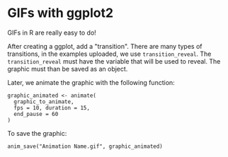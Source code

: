 # GIFs with ggplot2
GIFs in R are really easy to do!

After creating a ggplot, add a "transition". There are many types of transitions, in the examples uploaded, we use `transition_reveal`.
The `transition_reveal` must have the variable that will be used to reveal. The graphic must than be saved as an object.

Later, we animate the graphic with the following function:
```
graphic_animated <- animate(
  graphic_to_animate,
  fps = 10, duration = 15,
  end_pause = 60
)
```
To save the graphic:
```
anim_save("Animation Name.gif", graphic_animated)
```



